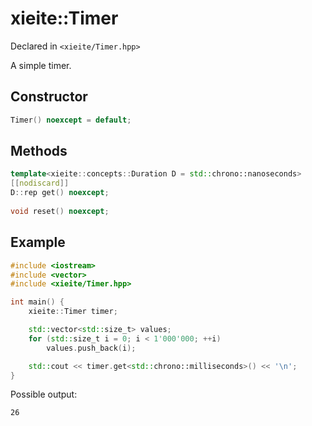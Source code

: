 # xieite::Timer
Declared in `<xieite/Timer.hpp>`

A simple timer.

## Constructor
```cpp
Timer() noexcept = default;
```

## Methods
```cpp
template<xieite::concepts::Duration D = std::chrono::nanoseconds>
[[nodiscard]]
D::rep get() noexcept;
		
void reset() noexcept;
```

## Example
```cpp
#include <iostream>
#include <vector>
#include <xieite/Timer.hpp>

int main() {
	xieite::Timer timer;

	std::vector<std::size_t> values;
	for (std::size_t i = 0; i < 1'000'000; ++i)
		values.push_back(i);

	std::cout << timer.get<std::chrono::milliseconds>() << '\n';
}
```
Possible output:
```
26
```
